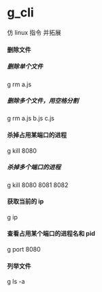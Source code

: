 # g_cli

仿 linux 指令 并拓展

#### 删除文件

##### 删除单个文件

g rm a.js

##### 删除多个文件，用空格分割

g rm a.js b.js c.js

#### 杀掉占用某端口的进程

g kill 8080

##### 杀掉多个端口的进程

g kill 8080 8081 8082

#### 获取当前的 ip

g ip

#### 查看占用某个端口的进程名和 pid

g port 8080

#### 列举文件

g ls -a

